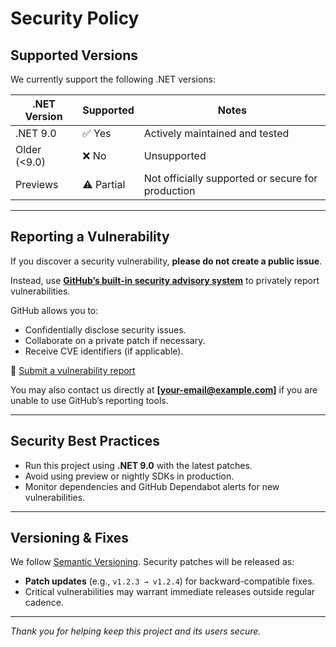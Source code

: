 # Security Policy

## Supported Versions

We currently support the following .NET versions:

| .NET Version | Supported | Notes |
|--------------|-----------|-------|
| .NET 9.0     | ✅ Yes     | Actively maintained and tested |
| Older (<9.0) | ❌ No      | Unsupported |
| Previews     | ⚠ Partial | Not officially supported or secure for production |

---

## Reporting a Vulnerability

If you discover a security vulnerability, **please do not create a public issue**.

Instead, use **[GitHub’s built-in security advisory system](https://github.com/RubyCloud/ERP/security/advisories/new)** to privately report vulnerabilities.

GitHub allows you to:

- Confidentially disclose security issues.
- Collaborate on a private patch if necessary.
- Receive CVE identifiers (if applicable).

🔗 [Submit a vulnerability report](../../security/advisories/new)

You may also contact us directly at **[your-email@example.com]** if you are unable to use GitHub’s reporting tools.

---

## Security Best Practices

- Run this project using **.NET 9.0** with the latest patches.
- Avoid using preview or nightly SDKs in production.
- Monitor dependencies and GitHub Dependabot alerts for new vulnerabilities.

---

## Versioning & Fixes

We follow [Semantic Versioning](https://semver.org). Security patches will be released as:

- **Patch updates** (e.g., `v1.2.3 → v1.2.4`) for backward-compatible fixes.
- Critical vulnerabilities may warrant immediate releases outside regular cadence.

---

*Thank you for helping keep this project and its users secure.*

